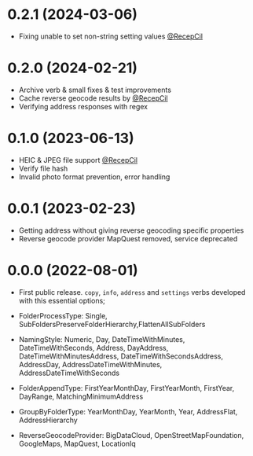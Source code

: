 # 0.2.1 (2024-03-06)

- Fixing unable to set non-string setting values [@RecepCil](https://github.com/RecepCil)

# 0.2.0 (2024-02-21)

- Archive verb & small fixes & test improvements
- Cache reverse geocode results by [@RecepCil](https://github.com/RecepCil)
- Verifying address responses with regex

# 0.1.0 (2023-06-13)

- HEIC & JPEG file support [@RecepCil](https://github.com/RecepCil)
- Verify file hash
- Invalid photo format prevention, error handling

# 0.0.1 (2023-02-23)

- Getting address without giving reverse geocoding specific properties
- Reverse geocode provider MapQuest removed, service deprecated

# 0.0.0 (2022-08-01)

- First public release.
`copy`, `info`, `address` and `settings` verbs developed
  with this essential options;

- FolderProcessType: Single, SubFoldersPreserveFolderHierarchy,FlattenAllSubFolders

- NamingStyle: Numeric, Day, DateTimeWithMinutes, DateTimeWithSeconds, Address, DayAddress, DateTimeWithMinutesAddress, DateTimeWithSecondsAddress, AddressDay, AddressDateTimeWithMinutes, AddressDateTimeWithSeconds

- FolderAppendType: FirstYearMonthDay, FirstYearMonth, FirstYear, DayRange, MatchingMinimumAddress

- GroupByFolderType: YearMonthDay, YearMonth, Year, AddressFlat, AddressHierarchy

- ReverseGeocodeProvider: BigDataCloud, OpenStreetMapFoundation, GoogleMaps, MapQuest, LocationIq
